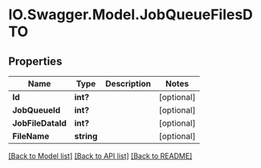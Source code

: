 # IO.Swagger.Model.JobQueueFilesDTO
## Properties

Name | Type | Description | Notes
------------ | ------------- | ------------- | -------------
**Id** | **int?** |  | [optional] 
**JobQueueId** | **int?** |  | [optional] 
**JobFileDataId** | **int?** |  | [optional] 
**FileName** | **string** |  | [optional] 

[[Back to Model list]](../README.md#documentation-for-models) [[Back to API list]](../README.md#documentation-for-api-endpoints) [[Back to README]](../README.md)

